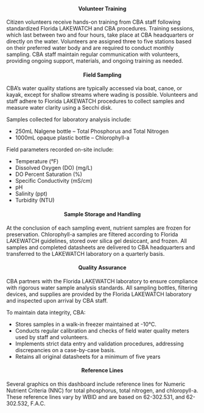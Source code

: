 <div class = 'row'>
<div class = 'col-md-2'></div>
<div class = 'col-md-8'>

<h4 style = 'text-align: center'>Volunteer Training</h4>

<p>Citizen volunteers receive hands-on training from CBA staff following standardized Florida LAKEWATCH and CBA procedures. Training sessions, which last between two and four hours, take place at CBA headquarters or directly on the water. Volunteers are assigned three to five stations based on their preferred water body and are required to conduct monthly sampling. CBA staff maintain regular communication with volunteers, providing ongoing support, materials, and ongoing training as needed.</p>
 
<h4 style = 'text-align: center'>Field Sampling</h4>

<p>CBA’s water quality stations are typically accessed via boat, canoe, or kayak, except for shallow streams where wading is possible. Volunteers and staff adhere to Florida LAKEWATCH procedures to collect samples and measure water clarity using a Secchi disk.</p>

<p>Samples collected for laboratory analysis include:</p>

* 250mL Nalgene bottle – Total Phosphorus and Total Nitrogen
* 1000mL opaque plastic bottle – Chlorophyll-a

<p>Field parameters recorded on-site include:</p>

* Temperature (°F)
* Dissolved Oxygen (DO) (mg/L)
* DO Percent Saturation (%)
* Specific Conductivity (mS/cm)
* pH
* Salinity (ppt)
* Turbidity (NTU)

<h4 style = 'text-align: center'>Sample Storage and Handling</h4>

<p>At the conclusion of each sampling event, nutrient samples are frozen for preservation. Chlorophyll-a samples are filtered according to Florida LAKEWATCH guidelines, stored over silica gel desiccant, and frozen. All samples and completed datasheets are delivered to CBA headquarters and transferred to the LAKEWATCH laboratory on a quarterly basis.</p>

<h4 style = 'text-align: center'>Quality Assurance</h4>

<p>CBA partners with the Florida LAKEWATCH laboratory to ensure compliance with rigorous water sample analysis standards. All sampling bottles, filtering devices, and supplies are provided by the Florida LAKEWATCH laboratory and inspected upon arrival by CBA staff.</p>

<p>To maintain data integrity, CBA:</p>

* Stores samples in a walk-in freezer maintained at -10°C.
* Conducts regular calibration and checks of field water quality meters used by staff and volunteers.
* Implements strict data entry and validation procedures, addressing discrepancies on a case-by-case basis.
* Retains all original datasheets for a minimum of five years

<h4 style = 'text-align: center'>Reference Lines</h4>

<p>Several graphics on this dashboard include reference lines for Numeric Nutrient Criteria (NNC) for total phosphorus, total nitrogen, and chloropyll-a.  These reference lines vary by WBID and are based on 62-302.531, and 62-302.532, F.A.C.</p>

</div>
<div class = 'col-md-2'></div>
</div>
